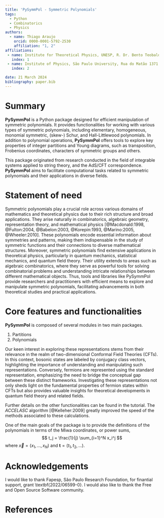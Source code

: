 ```yaml
---
title: 'PySymmPol - Symmetric Polynomials'
tags:
  - Python
  - Combinatorics
  - Physics
authors:
  - name: Thiago Araujo
    orcid: 0000-0001-5792-2530
    affiliation: "1, 2"
affiliations:
 - name: Institute for Theoretical Physics, UNESP, R. Dr. Bento Teobaldo Ferraz, 271, Bloco II,  Barra-Funda, CEP 01140-070, São Paulo/SP, Brazil.
   index: 1
 - name: Institute of Physics, São Paulo University, Rua do Matão 1371 - CEP 05508-090 Cidade Universitária, São Paulo/SP, Brazil
   index: 2

date: 21 March 2024
bibliography: paper.bib
---
```


# Summary

**PySymmPol** is a Python package designed for efficient manipulation of
symmetric polynomials. It provides functionalities for working with
various types of symmetric polynomials, including elementary,
homogeneous, monomial symmetric, (skew-) Schur, and Hall-Littlewood
polynomials. In addition to polynomial operations, **PySymmPol** offers
tools to explore key properties of integer partitions and Young
diagrams, such as transposition, Frobenius coordinates, characters of
symmetric groups and others. 

This package originated from research conducted in the field of
integrable systems applied to string theory, and the AdS/CFT
correspondence. **PySymmPol** aims to facilitate computational tasks
related to symmetric polynomials and their applications in diverse
fields.

# Statement of need 

Symmetric polynomials play a crucial role across various domains of
mathematics and theoretical physics due to their rich structure and
broad applications. They arise naturally in combinatorics, algebraic
geometry, representation theory, and mathematical
physics [@Macdonald:1998, @Fulton:2004, @Babelon:2003,
 @Korepin:1993, @Marino:2005, @Wheeler:2010]. These polynomials encode
essential information about symmetries and patterns, making them
indispensable in the study of symmetric functions and their
connections to diverse mathematical structures. Moreover, symmetric
polynomials find extensive applications in theoretical physics,
particularly in quantum mechanics, statistical mechanics, and quantum
field theory. Their utility extends to areas such as algebraic
combinatorics, where they serve as powerful tools for solving
combinatorial problems and understanding intricate relationships
between different mathematical objects. Thus, tools and libraries like
PySymmPol provide researchers and practitioners with efficient means
to explore and manipulate symmetric polynomials, facilitating
advancements in both theoretical studies and practical applications.

# Core features and functionalities 

**PySymmPol** is composed of several modules in two main packages. 

1. Partitions
2. Polynomials

Our keen interest in exploring these representations stems
from their relevance in the realm of two-dimensional Conformal Field
Theories (CFTs). In this context, bosonic states are labeled by
conjugacy class vectors, highlighting the importance of
understanding and manipulating such representations. Conversely,
fermions are represented using the standard representation,
emphasizing the need to bridge the conceptual gap between these
distinct frameworks. Investigating these representations not only
sheds light on the fundamental properties of fermion states within
CFTs but also provides valuable insights for theoretical developments
in quantum field theory and related fields.

Further details on the other functionalities can be found in the tutorial.
The *ACCELASC* algorithm [@Kelleher:2009] greatly improved the
speed of the methods associated to these calculations. 

One of the main goals of the package is to provide the definitions of the 
polynomials in terms of the Miwa coordinates, or power sums, 
$$ t_j = \frac{1}{j} \sum_{i=1}^N x_i^j $$ where $\vec{x} = 
(x_1, \dots, x_N)$ and $\mathbf{t} = (t_1, t_2, \dots)$.

# Acknowledgements

I would like to thank Fapesp, São Paulo Research Foundation, for
finantial support, grant \textbf{2022/06599-0}. I would also like to
thank the Free and Open Source Software community.

# References
